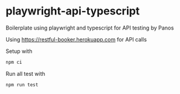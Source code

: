 # playwright-api-typescript
Boilerplate using playwright and typescript for API testing by Panos


Using https://restful-booker.herokuapp.com for API calls


Setup with 
```markdown
npm ci
```


Run all test with

```markdown
npm run test
```